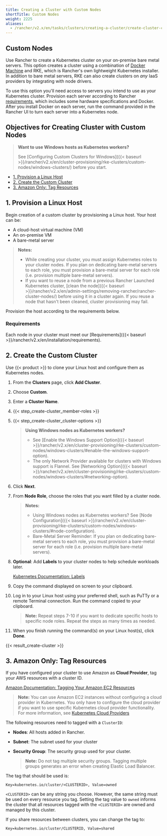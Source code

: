 ```yaml
---
title: Creating a Cluster with Custom Nodes
shortTitle: Custom Nodes
weight: 2225
aliases:
  - /rancher/v2.x/en/tasks/clusters/creating-a-cluster/create-cluster-custom/
---
```


## Custom Nodes

Use Rancher to create a Kubernetes cluster on your on-premise bare metal servers. This option creates a cluster using a combination of [Docker Machine](https://docs.docker.com/machine/) and RKE, which is Rancher's own lightweight Kubernetes installer. In addition to bare metal servers, RKE can also create clusters on _any_ IaaS providers by integrating with node drivers.

To use this option you'll need access to servers you intend to use as your Kubernetes cluster. Provision each server according to Rancher [requirements](#requirements), which includes some hardware specifications and Docker. After you install Docker on each server, run the command provided in the Rancher UI to turn each server into a Kubernetes node.

## Objectives for Creating Cluster with Custom Nodes

>**Want to use Windows hosts as Kubernetes workers?**
>
>See [Configuring Custom Clusters for Windows]({{< baseurl >}}/rancher/v2.x/en/cluster-provisioning/rke-clusters/custom-nodes/windows-clusters/) before you start.

<!-- TOC -->

- [1. Provision a Linux Host](#1-provision-a-linux-host)
- [2. Create the Custom Cluster](#2-create-the-custom-cluster)
- [3. Amazon Only: Tag Resources](#3-amazon-only-tag-resources)

<!-- /TOC -->

## 1. Provision a Linux Host

Begin creation of a custom cluster by provisioning a Linux host. Your host can be:

- A cloud-host virtual machine (VM)
- An on-premise VM
- A bare-metal server

>**Notes:**
>
>- While creating your cluster, you must assign Kubernetes roles to your cluster nodes. If you plan on dedicating bare-metal servers to each role, you must provision a bare-metal server for each role (i.e. provision multiple bare-metal servers).
>- If you want to reuse a node from a previous Rancher Launched Kubernetes cluster, [clean the node]({{< baseurl >}}/rancher/v2.x/en/admin-settings/removing-rancher/rancher-cluster-nodes/) before using it in a cluster again. If you reuse a node that hasn't been cleaned, cluster provisioning may fail.

Provision the host according to the requirements below.

### Requirements

Each node in your cluster must meet our [Requirements]({{< baseurl >}}/rancher/v2.x/en/installation/requirements).

## 2. Create the Custom Cluster

Use {{< product >}} to clone your Linux host and configure them as Kubernetes nodes.

1. From the **Clusters** page, click **Add Cluster**.

2. Choose **Custom**.

3. Enter a **Cluster Name**.

4. {{< step_create-cluster_member-roles >}}

5. {{< step_create-cluster_cluster-options >}}

    >**Using Windows nodes as Kubernetes workers?** 
    >
    >- See [Enable the Windows Support Option]({{< baseurl >}}/rancher/v2.x/en/cluster-provisioning/rke-clusters/custom-nodes/windows-clusters/#enable-the-windows-support-option).
    >- The only Network Provider available for clusters with Windows support is Flannel. See [Networking Option]({{< baseurl >}}/rancher/v2.x/en/cluster-provisioning/rke-clusters/custom-nodes/windows-clusters/#networking-option).
6.	<a id="step-6"></a>Click **Next**.

7.	From **Node Role**, choose the roles that you want filled by a cluster node.

	>**Notes:**
	>
    >- Using Windows nodes as Kubernetes workers? See [Node Configuration]({{< baseurl >}}/rancher/v2.x/en/cluster-provisioning/rke-clusters/custom-nodes/windows-clusters/#node-configuration).
	>- Bare-Metal Server Reminder: If you plan on dedicating bare-metal servers to each role, you must provision a bare-metal server for each role (i.e. provision multiple bare-metal servers).

8.	<a id="step-8"></a>**Optional**: Add **Labels** to your cluster nodes to help schedule workloads later.

	[Kubernetes Documentation: Labels](https://kubernetes.io/docs/concepts/overview/working-with-objects/labels/)

9. Copy the command displayed on screen to your clipboard.

10. Log in to your Linux host using your preferred shell, such as PuTTy or a remote Terminal connection. Run the command copied to your clipboard.

	>**Note:** Repeat steps 7-10 if you want to dedicate specific hosts to specific node roles. Repeat the steps as many times as needed.

11. When you finish running the command(s) on your Linux host(s), click **Done**.

{{< result_create-cluster >}}

## 3. Amazon Only: Tag Resources

If you have configured your cluster to use Amazon as **Cloud Provider**, tag your AWS resources with a cluster ID.

[Amazon Documentation: Tagging Your Amazon EC2 Resources](https://docs.aws.amazon.com/AWSEC2/latest/UserGuide/Using_Tags.html)

>**Note:** You can use Amazon EC2 instances without configuring a cloud provider in Kubernetes. You only have to configure the cloud provider if you want to use specific Kubernetes cloud provider functionality. For more information, see [Kubernetes Cloud Providers](https://kubernetes.io/docs/concepts/cluster-administration/cloud-providers/)


The following resources need to tagged with a `ClusterID`:

- **Nodes**: All hosts added in Rancher.
- **Subnet**: The subnet used for your cluster
- **Security Group**: The security group used for your cluster.

	>**Note:** Do not tag multiple security groups. Tagging multiple groups generates an error when creating Elastic Load Balancer.

The tag that should be used is:

```
Key=kubernetes.io/cluster/<CLUSTERID>, Value=owned
```

`<CLUSTERID>` can be any string you choose. However, the same string must be used on every resource you tag. Setting the tag value to `owned` informs the cluster that all resources tagged with the `<CLUSTERID>` are owned and managed by this cluster.

If you share resources between clusters, you can change the tag to:

```
Key=kubernetes.io/cluster/CLUSTERID, Value=shared
```

